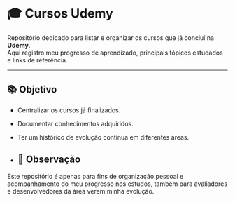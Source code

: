 # 🎓 Cursos Udemy

Repositório dedicado para listar e organizar os cursos que já concluí na **Udemy**.  
Aqui registro meu progresso de aprendizado, principais tópicos estudados e links de referência.  

---

## 📚 Objetivo
- Centralizar os cursos já finalizados.
- Documentar conhecimentos adquiridos.
- Ter um histórico de evolução contínua em diferentes áreas.

- ## 📌 Observação
Este repositório é apenas para fins de organização pessoal e acompanhamento do meu progresso nos estudos, também para avaliadores e desenvolvedores da área verem minha evolução.
